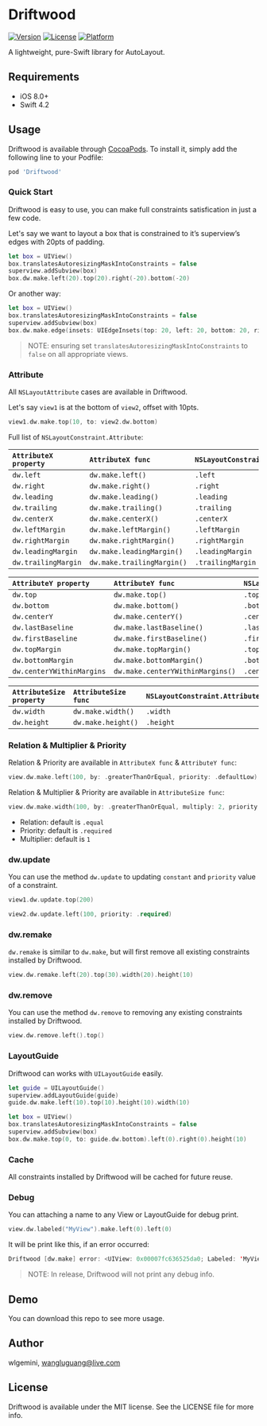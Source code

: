 # Driftwood

[![Version](https://img.shields.io/cocoapods/v/Driftwood.svg?style=flat)](https://cocoapods.org/pods/Driftwood)
[![License](https://img.shields.io/cocoapods/l/Driftwood.svg?style=flat)](https://cocoapods.org/pods/Driftwood)
[![Platform](https://img.shields.io/cocoapods/p/Driftwood.svg?style=flat)](https://cocoapods.org/pods/Driftwood)

A lightweight, pure-Swift library for AutoLayout.

## Requirements

- iOS 8.0+
- Swift 4.2

## Usage

Driftwood is available through [CocoaPods](https://cocoapods.org). To install it, simply add the following line to your Podfile:

```ruby
pod 'Driftwood'
```

### Quick Start

Driftwood is easy to use, you can make full constraints satisfication in just a few code.

Let's say we want to layout a box that is constrained to it’s superview’s edges with 20pts of padding.

```swift
let box = UIView()
box.translatesAutoresizingMaskIntoConstraints = false
superview.addSubview(box)
box.dw.make.left(20).top(20).right(-20).bottom(-20)
```
Or another way:

```swift
let box = UIView()
box.translatesAutoresizingMaskIntoConstraints = false
superview.addSubview(box)
box.dw.make.edge(insets: UIEdgeInsets(top: 20, left: 20, bottom: 20, right: 20))
```

>   NOTE: ensuring set `translatesAutoresizingMaskIntoConstraints` to `false` on all appropriate views.

### Attribute

All `NSLayoutAttribute` cases are available in Driftwood.

Let's say `view1` is at the bottom of `view2`, offset with 10pts.

```swift
view1.dw.make.top(10, to: view2.dw.bottom)
```

Full list of `NSLayoutConstraint.Attribute`:

| `AttributeX property` | `AttributeX func`         | `NSLayoutConstraint.Attribute` |
| :-------------------- | :------------------------ | :----------------------------- |
| `dw.left`             | `dw.make.left()`          |`.left`                         |
| `dw.right`            | `dw.make.right()`         |`.right`                        |
| `dw.leading`          | `dw.make.leading()`       |`.leading`                      |
| `dw.trailing`         | `dw.make.trailing()`      |`.trailing`                     |
| `dw.centerX`          | `dw.make.centerX()`       |`.centerX`                      |
| `dw.leftMargin`       | `dw.make.leftMargin()`    |`.leftMargin`                   |
| `dw.rightMargin`      | `dw.make.rightMargin()`   |`.rightMargin`                  |
| `dw.leadingMargin`    | `dw.make.leadingMargin()` |`.leadingMargin`                |
| `dw.trailingMargin`   | `dw.make.trailingMargin()`|`.trailingMargin`               |

| `AttributeY property`     | `AttributeY func`                | `NSLayoutConstraint.Attribute` |
| :------------------------ | :------------------------------- | :----------------------------- |
| `dw.top`                  | `dw.make.top()`                  | `.top`                         |
| `dw.bottom`               | `dw.make.bottom()`               |`.bottom`                       |
| `dw.centerY`              | `dw.make.centerY()`              |`.centerY`                      |
| `dw.lastBaseline`         | `dw.make.lastBaseline()`         |`.lastBaseline`                 |
| `dw.firstBaseline`        | `dw.make.firstBaseline()`        |`.firstBaseline`                |
| `dw.topMargin`            | `dw.make.topMargin()`            |`.topMargin`                    |
| `dw.bottomMargin`         | `dw.make.bottomMargin()`         |`.bottomMargin`                 |
| `dw.centerYWithinMargins` | `dw.make.centerYWithinMargins()` | `.centerYWithinMargins`        |

| `AttributeSize property` | `AttributeSize func`  | `NSLayoutConstraint.Attribute` |
| :----------------------- | :-------------------- | :----------------------------- |
| `dw.width`               | `dw.make.width()`     | `.width`                       |
| `dw.height`              | `dw.make.height()`    | `.height`                      |

### Relation & Multiplier & Priority

Relation & Priority are available in `AttributeX func` & `AttributeY func`:

```swift
view.dw.make.left(100, by: .greaterThanOrEqual, priority: .defaultLow)
```

Relation & Multiplier & Priority are available in `AttributeSize func`:

```swift
view.dw.make.width(100, by: .greaterThanOrEqual, multiply: 2, priority: .required)
```

-   Relation: default is `.equal`
-   Priority: default is `.required`
-   Multiplier: default is `1`

### dw.update

You can use the method `dw.update` to updating `constant` and `priority` value of a constraint.
```swift
view1.dw.update.top(200)

view2.dw.update.left(100, priority: .required)
```

### dw.remake

`dw.remake` is similar to `dw.make`, but will first remove all existing constraints installed by Driftwood.

```swift
view.dw.remake.left(20).top(30).width(20).height(10)
```

### dw.remove

You can use the method `dw.remove` to removing any existing constraints installed by Driftwood.
```swift
view.dw.remove.left().top()
```

### LayoutGuide

Driftwood can works with `UILayoutGuide` easily.
```swift 
let guide = UILayoutGuide()
superview.addLayoutGuide(guide)
guide.dw.make.left(10).top(10).height(10).width(10)

let box = UIView()
box.translatesAutoresizingMaskIntoConstraints = false
superview.addSubview(box)
box.dw.make.top(0, to: guide.dw.bottom).left(0).right(0).height(10)
```

### Cache

All constraints installed by Driftwood will be cached for future reuse.

### Debug

You can attaching a name to any View or LayoutGuide for debug print.

```swift
view.dw.labeled("MyView").make.left(0).left(0)
```

It will be print like this, if an error occurred:

```swift
Driftwood [dw.make] error: <UIView: 0x00007fc636525da0; Labeled: 'MyView'> already have 'left' constraint.
```

>   NOTE: In release, Driftwood will not print any debug info.

## Demo

You can download this repo to see more usage.

## Author

wlgemini, wangluguang@live.com

## License

Driftwood is available under the MIT license. See the LICENSE file for more info.
